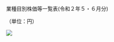 業種目別株価等一覧表(令和２年５・６月分)

（単位：円）

![](https://www.nta.go.jp/tmp/546a3047-8dfb-4fb1-9791-6bf67adc07af/images/92e7a40563707b79a0be3558c266832d54bf4e169452b92ca2fa365853d14bb6.jpg)